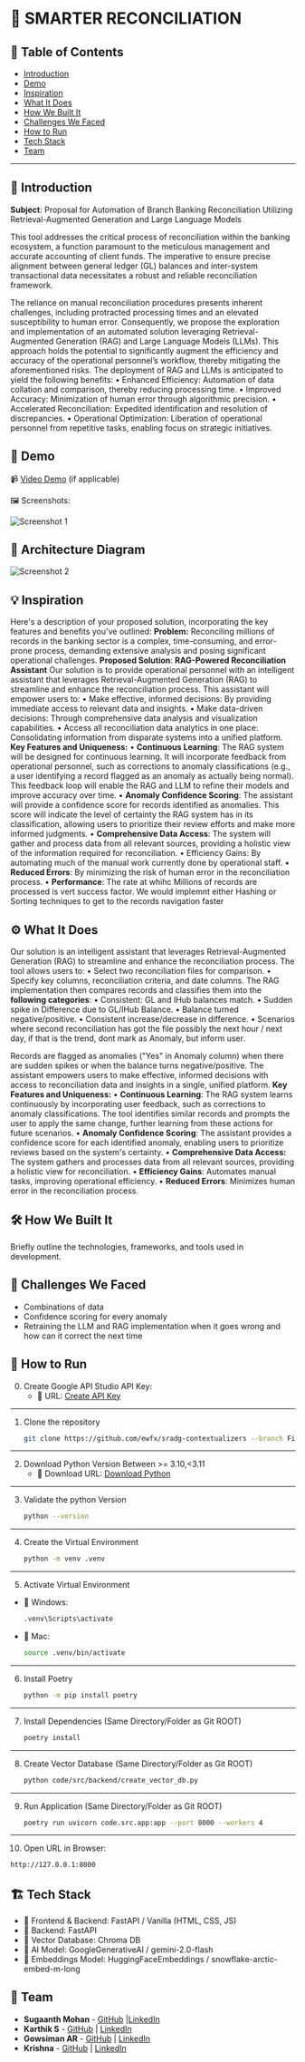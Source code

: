 # 🚀 SMARTER RECONCILIATION

## 📌 Table of Contents
- [Introduction](#introduction)
- [Demo](#demo)
- [Inspiration](#inspiration)
- [What It Does](#what-it-does)
- [How We Built It](#how-we-built-it)
- [Challenges We Faced](#challenges-we-faced)
- [How to Run](#how-to-run)
- [Tech Stack](#tech-stack)
- [Team](#team)

---

## 🎯 Introduction
**Subject**: Proposal for Automation of Branch Banking Reconciliation Utilizing Retrieval-Augmented Generation and Large Language Models

This tool addresses the critical process of reconciliation within the banking ecosystem, a function paramount to the meticulous management and accurate accounting of client funds. The imperative to ensure precise alignment between general ledger (GL) balances and inter-system transactional data necessitates a robust and reliable reconciliation framework.

The reliance on manual reconciliation procedures presents inherent challenges, including protracted processing times and an elevated susceptibility to human error. Consequently, we propose the exploration and implementation of an automated solution leveraging Retrieval-Augmented Generation (RAG) and Large Language Models (LLMs). This approach holds the potential to significantly augment the efficiency and accuracy of the operational personnel’s workflow, thereby mitigating the aforementioned risks.
The deployment of RAG and LLMs is anticipated to yield the following benefits:
•	Enhanced Efficiency: Automation of data collation and comparison, thereby reducing processing time.
•	Improved Accuracy: Minimization of human error through algorithmic precision.
•	Accelerated Reconciliation: Expedited identification and resolution of discrepancies.
•	Operational Optimization: Liberation of operational personnel from repetitive tasks, enabling focus on strategic initiatives.


## 🎥 Demo
📹 [Video Demo](./artifacts/demo/Video.mp4) (if applicable)  

🖼️ Screenshots:

![Screenshot 1](./artifacts/arch/UI.png)

## 🔷 Architecture Diagram
![Screenshot 2](./artifacts/arch/Slide1.PNG)

## 💡 Inspiration
Here's a description of your proposed solution, incorporating the key features and benefits you've outlined:
**Problem:**
Reconciling millions of records in the banking sector is a complex, time-consuming, and error-prone process, demanding extensive analysis and posing significant operational challenges.
**Proposed Solution**: **RAG-Powered Reconciliation Assistant**
Our solution is to provide operational personnel with an intelligent assistant that leverages Retrieval-Augmented Generation (RAG) to streamline and enhance the reconciliation process. This assistant will empower users to:
•	Make effective, informed decisions: By providing immediate access to relevant data and insights.
•	Make data-driven decisions: Through comprehensive data analysis and visualization capabilities.
•	Access all reconciliation data analytics in one place: Consolidating information from disparate systems into a unified platform.
**Key Features and Uniqueness:**
•	**Continuous Learning**: The RAG system will be designed for continuous learning. It will incorporate feedback from operational personnel, such as corrections to anomaly classifications (e.g., a user identifying a record flagged as an anomaly as actually being normal). This feedback loop will enable the RAG and LLM to refine their models and improve accuracy over time.
•	**Anomaly Confidence Scoring**: The assistant will provide a confidence score for records identified as anomalies. This score will indicate the level of certainty the RAG system has in its classification, allowing users to prioritize their review efforts and make more informed judgments.
•	**Comprehensive Data Access**: The system will gather and process data from all relevant sources, providing a holistic view of the information required for reconciliation.
•	Efficiency Gains: By automating much of the manual work currently done by operational staff.
•	**Reduced Errors**: By minimizing the risk of human error in the reconciliation process.
•	**Performance**: The rate at whihc Millions of records are processed is vert success factor. We would implemnt either Hashing or Sorting techniques to get to the records navigation faster


## ⚙️ What It Does
Our solution is an intelligent assistant that leverages Retrieval-Augmented Generation (RAG) to streamline and enhance the reconciliation process. The tool allows users to:
•	Select two reconciliation files for comparison.
•	Specify key columns, reconciliation criteria, and date columns.
The RAG implementation then compares records and classifies them into the **following categories**:
•	Consistent: GL and IHub balances match.
•	Sudden spike in Difference due to GL/IHub Balance.
•	Balance turned negative/positive.
•	Consistent increase/decrease in difference.
•	Scenarios where second reconciliation has got the file possibly the next hour / next day, if that is the trend, dont mark as Anomaly, but inform user.

Records are flagged as anomalies ("Yes" in Anomaly column) when there are sudden spikes or when the balance turns negative/positive.
The assistant empowers users to make effective, informed decisions with access to reconciliation data and insights in a single, unified platform.
**Key Features and Uniqueness:**
•	**Continuous Learning**: The RAG system learns continuously by incorporating user feedback, such as corrections to anomaly classifications. The tool identifies similar records and prompts the user to apply the same change, further learning from these actions for future scenarios.
•	**Anomaly Confidence Scoring**: The assistant provides a confidence score for each identified anomaly, enabling users to prioritize reviews based on the system's certainty.
•	**Comprehensive Data Access:** The system gathers and processes data from all relevant sources, providing a holistic view for reconciliation.
•	**Efficiency Gains**: Automates manual tasks, improving operational efficiency.
•	**Reduced Errors**: Minimizes human error in the reconciliation process.



## 🛠️ How We Built It
Briefly outline the technologies, frameworks, and tools used in development.

## 🚧 Challenges We Faced
- Combinations of data
- Confidence scoring for every anomaly
- Retraining the LLM and RAG implementation when it goes wrong and how can it correct the next time


## 🏃 How to Run
0. Create Google API Studio API Key:
   - 🔹 URL: [Create API Key](https://aistudio.google.com/apikey?pli=1)
---
1. Clone the repository  
   ```sh
   git clone https://github.com/ewfx/sradg-contextualizers --branch FinalRelease .
   ```
---
2. Download Python Version Between >= 3.10,<3.11 
   - 🔹 Download URL: [Download Python](https://www.python.org/downloads/)
---
3. Validate the python Version
   ```sh
   python --version
   ```
---
4. Create the Virtual Environment   
   ```sh
   python -m venv .venv 
   ```
---
5. Activate Virtual Environment
- 🔹 Windows:
   ```sh
   .venv\Scripts\activate
   ```

- 🔹 Mac:
   ```sh
   source .venv/bin/activate
   ```
---
6. Install Poetry
   ```sh
   python -m pip install poetry
   ```
---
7. Install Dependencies (Same Directory/Folder as Git ROOT)
   ```sh
   poetry install 
   ```
---
8. Create Vector Database (Same Directory/Folder as Git ROOT)   
   ```sh
   python code/src/backend/create_vector_db.py
   ```
---
9. Run Application (Same Directory/Folder as Git ROOT)   
   ```sh
   poetry run uvicorn code.src.app:app --port 8000 --workers 4
   ```
---
10. Open URL in Browser:
   ```sh
   http://127.0.0.1:8000
   ```



## 🏗️ Tech Stack
- 🔹 Frontend & Backend: FastAPI / Vanilla (HTML, CSS, JS)
- 🔹 Backend: FastAPI
- 🔹 Vector Database: Chroma DB
- 🔹 AI Model: GoogleGenerativeAI / gemini-2.0-flash
- 🔹 Embeddings Model: HuggingFaceEmbeddings / snowflake-arctic-embed-m-long

## 👥 Team
- **Sugaanth Mohan** - [GitHub](https://github.com/SugaanthMohan) |[LinkedIn](#) 
- **Karthik S** - [GitHub](https://github.com/karthiksenthil2803) | [LinkedIn](#)
- **Gowsiman AR** - [GitHub](https://github.com/gowsiman) | [LinkedIn](#)
- **Krishna** - [GitHub](https://github.com/rtanavprasad) | [LinkedIn](#)
